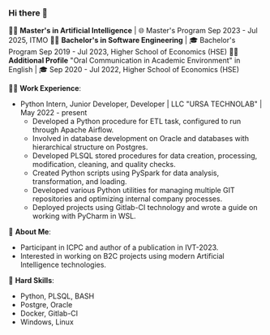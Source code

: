 ### Hi there 👋

<!--
**VorkhlikAS/VorkhlikAS** is a ✨ _special_ ✨ repository because its `README.md` (this file) appears on your GitHub profile.

Here are some ideas to get you started:

- 🔭 I’m currently working on ...
- 🌱 I’m currently learning ...
- 👯 I’m looking to collaborate on ...
- 🤔 I’m looking for help with ...
- 💬 Ask me about ...
- 📫 How to reach me: ...
- 😄 Pronouns: ...
- ⚡ Fun fact: ...
-->


👨‍🎓 **Master's in Artificial Intelligence** | 🌐 Master's Program Sep 2023 - Jul 2025, ITMO
👨‍🎓 **Bachelor's in Software Engineering** | 🎓 Bachelor's Program Sep 2019 - Jul 2023, Higher School of Economics (HSE)
👨‍🎓 **Additional Profile** "Oral Communication in Academic Environment" in English | 🎓 Sep 2020 - Jul 2022, Higher School of Economics (HSE)

👨‍💻 **Work Experience**:
- Python Intern, Junior Developer, Developer | LLC "URSA TECHNOLAB" | May 2022 - present
  - Developed a Python procedure for ETL task, configured to run through Apache Airflow.
  - Involved in database development on Oracle and databases with hierarchical structure on Postgres.
  - Developed PLSQL stored procedures for data creation, processing, modification, cleaning, and quality checks.
  - Created Python scripts using PySpark for data analysis, transformation, and loading.
  - Developed various Python utilities for managing multiple GIT repositories and optimizing internal company processes.
  - Deployed projects using Gitlab-CI technology and wrote a guide on working with PyCharm in WSL.

📄 **About Me**:
- Participant in ICPC and author of a publication in IVT-2023.
- Interested in working on B2C projects using modern Artificial Intelligence technologies.

🚀 **Hard Skills**:
- Python, PLSQL, BASH
- Postgre, Oracle
- Docker, Gitlab-CI
- Windows, Linux
